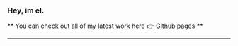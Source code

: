 ### Hey, im el.

** You can check out all of my latest work here 👉 [Github pages](https://elleclipse.github.io/) **

---


